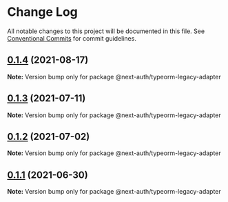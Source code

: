 # Change Log

All notable changes to this project will be documented in this file.
See [Conventional Commits](https://conventionalcommits.org) for commit guidelines.

## [0.1.4](https://github.com/nextauthjs/adapters/compare/@next-auth/typeorm-legacy-adapter@0.1.3...@next-auth/typeorm-legacy-adapter@0.1.4) (2021-08-17)

**Note:** Version bump only for package @next-auth/typeorm-legacy-adapter

## [0.1.3](https://github.com/nextauthjs/adapters/compare/@next-auth/typeorm-legacy-adapter@0.1.2...@next-auth/typeorm-legacy-adapter@0.1.3) (2021-07-11)

**Note:** Version bump only for package @next-auth/typeorm-legacy-adapter

## [0.1.2](https://github.com/nextauthjs/adapters/compare/@next-auth/typeorm-legacy-adapter@0.1.1...@next-auth/typeorm-legacy-adapter@0.1.2) (2021-07-02)

**Note:** Version bump only for package @next-auth/typeorm-legacy-adapter

## [0.1.1](https://github.com/nextauthjs/adapters/compare/@next-auth/typeorm-legacy-adapter@0.1.0...@next-auth/typeorm-legacy-adapter@0.1.1) (2021-06-30)

**Note:** Version bump only for package @next-auth/typeorm-legacy-adapter
